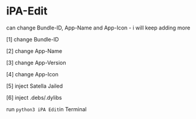 # iPA-Edit
can change Bundle-ID, App-Name and App-Icon - i will keep adding more

[1] change Bundle-ID

[2] change App-Name 

[3] change App-Version

[4] change App-Icon

[5] inject Satella Jailed

[6] inject .debs/.dylibs


run `python3 iPA Edit`in Terminal
